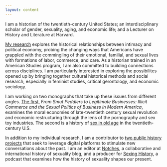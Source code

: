 ```yaml
---
layout: content
---
```

I am a historian of the twentieth-century United States; an interdisciplinary scholar of gender, sexuality, aging, and economic life; and a Lecturer on History and Literature at Harvard.

[My research](/research) explores the historical relationships between intimacy and political economy, probing the changing ways that Americans have grappled with the commingling of their emotional, familial, and sexual lives with formations of labor, commerce, and care. As a historian trained in an American Studies program, I am also committed to building connections across disciplines. I am particularly interested in exploring the possibilites opened up by bringing together cultural historical methods and social research, especially in feminist studies, critical gerontology, and economic sociology.

I am working on two monographs that take up these issues from different angles. [The first](/research/##From-Smut-Peddlers-to-Legitimate-Businesses:-Illicit-Commerce-and-the-Sexual-Politics-of-Business-in-Modern-America), *From Smut Peddlers to Legitimate Businesses: Illicit Commerce and the Sexual Politics of Business in Modern America*, examines the moral economies of late-twentieth century sexual revolution and economic restructuring through the lens of the pornography and sex toy industries. The second is a history of [sex in old age](/research) in the twentieth-century U.S.

In addition to my individual research, I am a contributor to [two public history projects](/public_history/#elderintimacies) that seek to leverage digital platforms to stimulate new conversations about the past. I am an editor at [Notches](http://notchesblog.com), a collaborative and international history of sexuality blog, and a producer for [Sexing History](sexinghistory.com), a podcast that examines how the history of sexuality shapes our present.
